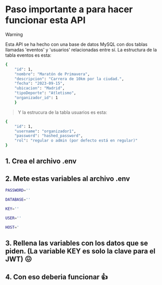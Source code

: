 # Paso importante a para hacer funcionar esta API

> [!WARNING]
> Esta API se ha hecho con una base de datos MySQL con dos tablas llamadas 'eventos' y 'usuarios' relacionadas entre sí.
> La estructura de la tabla eventos es esta:
``` bash
{
    "id": 1,
    "nombre": "Maratón de Primavera",
    "descripcion": "Carrera de 10km por la ciudad.",
    "fecha": "2023-09-15",
    "ubicacion": "Madrid",
    "tipoDeporte": "Atletismo",
    "organizador_id": 1 
    }
```
> Y la estrucura de la tabla usuarios es esta:
``` bash
{
    "id": 1,
    "username": "organizador1",
    "password": "hashed_password",
    "rol": "regular o admin (por defecto está en regular)"
}
```


## 1. Crea el archivo .env

## 2. Mete estas variables al archivo .env


```bash
PASSWORD=''

DATABASE=''

KEY=''

USER=''

HOST='
```

## 3. Rellena las variables con los datos que se piden. (La variable KEY es solo la clave para el JWT) 😖

## 4. Con eso deberia funcionar 👍

